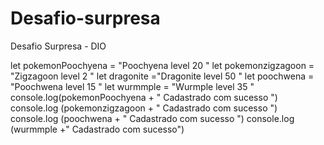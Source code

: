 # Desafio-surpresa
Desafio Surpresa - DIO 

let pokemonPoochyena = "Poochyena  level 20 "
let pokemonzigzagoon = "Zigzagoon level 2 "
let dragonite ="Dragonite level 50 "
let poochwena = "Poochwena level 15 "
let wurmmple = "Wurmple level 35 "
  console.log(pokemonPoochyena + " Cadastrado com sucesso ")
  console.log (pokemonzigzagoon + " Cadastrado com sucesso ")
  console.log (poochwena + " Cadastrado com sucesso ")
  console.log (wurmmple +" Cadastrado com sucesso")
